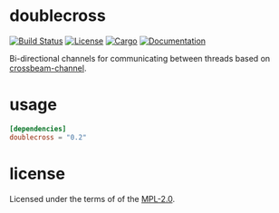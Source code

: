 # doublecross

[![Build Status](https://travis-ci.org/oefd/doublecross.svg?branch=master)](https://travis-ci.org/oefd/doublecross)
[![License](https://img.shields.io/crates/l/doublecross.svg)](https://github.com/oefd/doublecross)
[![Cargo](https://img.shields.io/crates/v/doublecross.svg)](https://crates.io/crates/doublcross)
[![Documentation](https://docs.rs/doublecross/badge.svg)](https://docs.rs/doublecross)

Bi-directional channels for communicating between threads based on [crossbeam-channel](https://docs.rs/crossbeam-channel/0.2.6/crossbeam_channel/).

# usage

```toml
[dependencies]
doublecross = "0.2"
```

# license

Licensed under the terms of of the [MPL-2.0](https://www.mozilla.org/en-US/MPL/2.0/).
